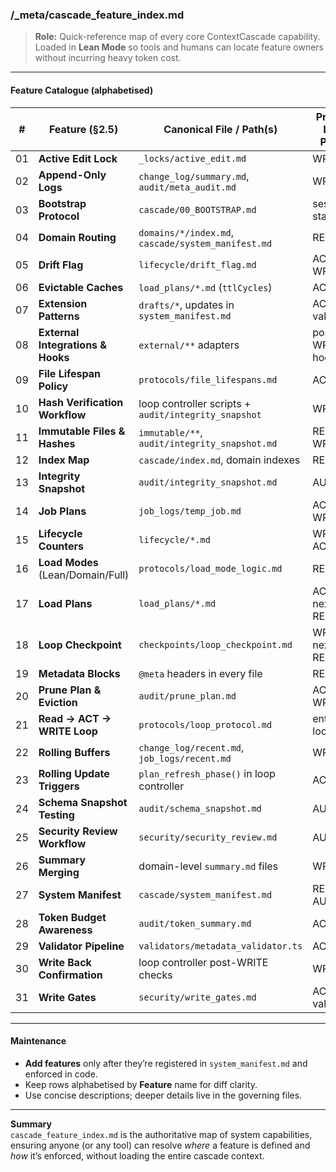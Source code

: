 <!-- @meta {
  "fileType": "index",
  "subtype": "featureMap",
  "purpose": "Authoritative catalogue of ContextCascade first-class features, mapping each to its governing file(s) and enforcement phase.",
  "editPolicy": "appendOrReplace",
  "routeScope": "global"
} -->

### /_meta/cascade_feature_index.md

> **Role:** Quick-reference map of every core ContextCascade capability.  
> Loaded in **Lean Mode** so tools and humans can locate feature owners without incurring heavy token cost.

---

#### Feature Catalogue  (alphabetised)

| #  | Feature (§2.5)                   | Canonical File / Path(s)                             | Primary Loop Phase |
|----|----------------------------------|------------------------------------------------------|--------------------|
| 01 | **Active Edit Lock**             | `_locks/active_edit.md`                              | WRITE              |
| 02 | **Append-Only Logs**             | `change_log/summary.md`, `audit/meta_audit.md`       | WRITE              |
| 03 | **Bootstrap Protocol**           | `cascade/00_BOOTSTRAP.md`                            | session start      |
| 04 | **Domain Routing**               | `domains/*/index.md`, `cascade/system_manifest.md`   | READ               |
| 05 | **Drift Flag**                   | `lifecycle/drift_flag.md`                            | ACT / WRITE        |
| 06 | **Evictable Caches**             | `load_plans/*.md` (`ttlCycles`)                      | ACT                |
| 07 | **Extension Patterns**           | `drafts/*`, updates in `system_manifest.md`          | ACT validation     |
| 08 | **External Integrations & Hooks**| `external/**` adapters                               | post-WRITE hooks   |
| 09 | **File Lifespan Policy**         | `protocols/file_lifespans.md`                        | ACT                |
| 10 | **Hash Verification Workflow**   | loop controller scripts + `audit/integrity_snapshot` | WRITE              |
| 11 | **Immutable Files & Hashes**     | `immutable/**`, `audit/integrity_snapshot.md`        | READ / WRITE       |
| 12 | **Index Map**                    | `cascade/index.md`, domain indexes                   | READ               |
| 13 | **Integrity Snapshot**           | `audit/integrity_snapshot.md`                        | AUDIT              |
| 14 | **Job Plans**                    | `job_logs/temp_job.md`                               | ACT / WRITE        |
| 15 | **Lifecycle Counters**           | `lifecycle/*.md`                                     | WRITE / ACT        |
| 16 | **Load Modes** (Lean/Domain/Full)| `protocols/load_mode_logic.md`                       | READ               |
| 17 | **Load Plans**                   | `load_plans/*.md`                                    | ACT → next READ    |
| 18 | **Loop Checkpoint**              | `checkpoints/loop_checkpoint.md`                     | WRITE → next READ  |
| 19 | **Metadata Blocks**              | `@meta` headers in every file                        | READ               |
| 20 | **Prune Plan & Eviction**        | `audit/prune_plan.md`                                | ACT / WRITE        |
| 21 | **Read → ACT → WRITE Loop**      | `protocols/loop_protocol.md`                         | entire loop        |
| 22 | **Rolling Buffers**              | `change_log/recent.md`, `job_logs/recent.md`         | WRITE              |
| 23 | **Rolling Update Triggers**      | `plan_refresh_phase()` in loop controller            | ACT                |
| 24 | **Schema Snapshot Testing**      | `audit/schema_snapshot.md`                           | AUDIT              |
| 25 | **Security Review Workflow**     | `security/security_review.md`                        | AUDIT              |
| 26 | **Summary Merging**              | domain-level `summary.md` files                      | WRITE              |
| 27 | **System Manifest**              | `cascade/system_manifest.md`                         | READ / AUDIT       |
| 28 | **Token Budget Awareness**       | `audit/token_summary.md`                             | ACT                |
| 29 | **Validator Pipeline**           | `validators/metadata_validator.ts`                   | ACT                |
| 30 | **Write Back Confirmation**      | loop controller post-WRITE checks                    | WRITE              |
| 31 | **Write Gates**                  | `security/write_gates.md`                            | ACT validation     |

---

#### Maintenance

* **Add features** only after they’re registered in `system_manifest.md` and enforced in code.  
* Keep rows alphabetised by **Feature** name for diff clarity.  
* Use concise descriptions; deeper details live in the governing files.

---

**Summary**  
`cascade_feature_index.md` is the authoritative map of system capabilities, ensuring anyone (or any tool) can resolve *where* a feature is defined and *how* it’s enforced, without loading the entire cascade context.
